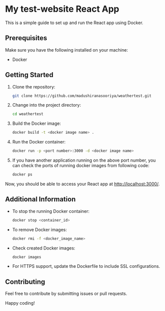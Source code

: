 # My test-website React App

This is a simple guide to set up and run the React app using Docker.

## Prerequisites

Make sure you have the following installed on your machine:
- Docker

## Getting Started

1. Clone the repository:

    ```bash
    git clone https://github.com/madushiranasooriya/weathertest.git
    ```

2. Change into the project directory:

    ```bash
    cd weathertest
    ```

3. Build the Docker image:

    ```bash
    docker build -t <docker image name> .
    ```

4. Run the Docker container:

    ```bash
    docker run -p <port number>:3000 -d <docker image name>
    ```

5. If you have another application running on the above port number, you can check the ports of running docker   images from following code:

    ```bash
    docker ps
    ```

Now, you should be able to access your React app at [http://localhost:3000/](http://localhost:3000/).

## Additional Information

- To stop the running Docker container:

    ```bash
    docker stop <container_id>
    ```

- To remove Docker images:

    ```bash
    docker rmi -f <docker_image_name>
    ```

 - Check created Docker images:

    ```bash
    docker images
    ```   

- For HTTPS support, update the Dockerfile to include SSL configurations.

## Contributing

Feel free to contribute by submitting issues or pull requests.

Happy coding!